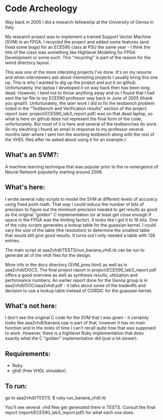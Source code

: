 # Code Archeology

Way back in 2005 I did a research fellowship at the University of Genoa in Italy.

My research project was to implement a trained Support Vector Machine (SVM) in an FPGA. I recycled the project and added some features (and fixed some bugs) for an ECE590 class at PSU the same year - I think the title of the class was something like Highlevel Modeling for FPGA Development or some such. This "recycling" is part of the reason for the weird directory layout.

This was one of the more intersting projects I've done. It's on my resume and when interviewers ask about interesting projects I usually bring this one up. This is why I wanted to dig up the project and put it on github. Unfortunately, the laptop I developed it on way back then has been long dead. However, I tend not to throw anything away and so I found that I had sent the tar file to my ECE590 professor way back in June of 2005 (thank you gmail!). Unfortunately, the later work I did to fix the testbench problem noted in the "Testbench and Verification results" section of the project report (see: project/ECE590_lab3_report.pdf) was on that dead laptop, so what is here on github does not represent the final form of the code, unfortunately. But most of it is here and several of the testbenches do work. (In my sleuthing I found an email in response to my professor several months later where I sent him the working testbench along with the rest of the VHDL files after he asked about using it for an example.)

## What's an SVM?:

A machine learning technique that was popular prior to the re-emergence of Neural Network popularity starting around 2006.

## What's here:

I wrote several ruby scripts to model the SVM at different levels of accuracy using fixed point math. That way I could reduce the number of bits of precision to figure out the minimum precision needed to get results as good as the original "golden" C implementation (or at least get close enough if space in the FPGA was the limiting factor). It looks like I got it to 16 bits. One of the ruby scripts generates a lookup table for the guassian kernel. I could vary the size of the table (the resolution) to determine the smallest table that would still give good results. It turns out I only needed a table with 128 entries. 

The main script at aaa2vhdl/TESTS/run_banana_vhdl.rb can be run to generate all of the vhdl files for the design.

More info in the docs directory (SVM_pres.html) as well as in aaa2vhdl/DOCS. The final project report in project/ECE590_lab3_report.pdf offers a good overview as well as synthesis results, utilization and performance numbers. An earlier report done for the Genoa group is in aaa2vhdl/DOC/aaa2vhdl.pdf - it talks about some of the tradeoffs and decision to use a lookup table instead of CORDIC for the guassian kernel.

## What's not here:

I don't see the original C code for the SVM that I was given - it certainly looks like aaa2vhdl/banana.cpp is part of that, however it has no main function and in the mists of time I can't recall quite how that was supposed to work. However, there is a highlevel Ruby implementation that does exactly what the C "golden" implementation did (just a lot slower).

## Requirements:

* Ruby
* ghdl (free VHDL simulator)

## To run: 

go to aaa2vhdl/TESTS:
$ ruby run_banana_vhdl.rb

You'll see several .vhd files get generated there in TESTS. Consult the final report (report/ECE590_lab3_report.pdf) for what each one does.
